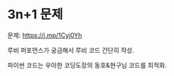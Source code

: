 # 3n+1 문제

문제: <https://j.mp/1Cyj0Yh>

루비 퍼포먼스가 궁금해서 루비 코드 간단히 작성.

파이썬 코드는 우아한 코딩도장의 동호&현구님 코드를 최적화.
